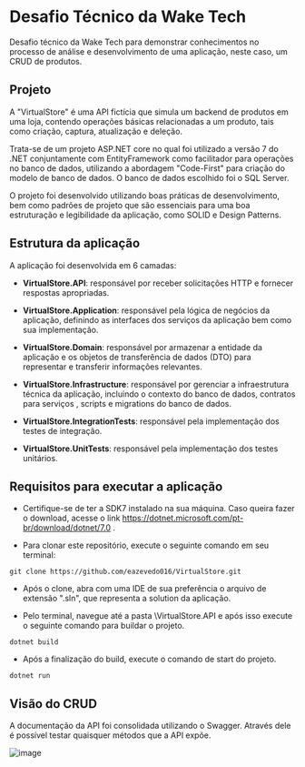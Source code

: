 # Desafio Técnico da Wake Tech
Desafio técnico da Wake Tech para demonstrar conhecimentos no processo de análise e desenvolvimento de uma aplicação, neste caso, um CRUD de produtos.

## Projeto

A "VirtualStore" é uma API fictícia que simula um backend de produtos em uma loja, contendo operações básicas relacionadas a um produto, tais como criação, captura, atualização e deleção.

Trata-se de um projeto ASP.NET core no qual foi utilizado a versão 7 do .NET conjuntamente com EntityFramework como facilitador para operações no banco de dados, utilizando a abordagem "Code-First" para criação do modelo de banco de dados. O banco de dados escolhido foi o SQL Server.

O projeto foi desenvolvido utilizando boas práticas de desenvolvimento, bem como padrões de projeto que são essenciais para uma boa estruturação e legibilidade da aplicação, como SOLID e Design Patterns.

## Estrutura da aplicação

A aplicação foi desenvolvida em 6 camadas:

- **VirtualStore.API**: responsável por receber solicitações HTTP e fornecer respostas apropriadas.

- **VirtualStore.Application**: responsável pela lógica de negócios da aplicação, definindo as interfaces dos serviços da aplicação bem como sua implementação.

- **VirtualStore.Domain**: responsável por armazenar a entidade da aplicação e os objetos de transferência de dados (DTO) para representar e transferir informações  relevantes.

- **VirtualStore.Infrastructure**: responsável por gerenciar a infraestrutura técnica da aplicação, incluindo o contexto do banco de dados, contratos para serviços , scripts e migrations do banco de dados.

- **VirtualStore.IntegrationTests**: responsável pela implementação dos testes de integração.

- **VirtualStore.UnitTests**: responsável pela implementação dos testes unitários.


## Requisitos para executar a aplicação

- Certifique-se de ter a SDK7 instalado na sua máquina. Caso queira fazer o download, acesse o link https://dotnet.microsoft.com/pt-br/download/dotnet/7.0 .

- Para clonar este repositório, execute o seguinte comando em seu terminal:

```
git clone https://github.com/eazevedo016/VirtualStore.git
```

- Após o clone, abra com uma IDE de sua preferência o arquivo de extensão ".sln", que representa a solution da aplicação.

- Pelo terminal, navegue até a pasta \VirtualStore.API e após isso execute o seguinte comando para buildar o projeto.

```
dotnet build
```

- Após a finalização do build, execute o comando de start do projeto.

```
dotnet run
```




## Visão do CRUD

A documentação da API foi consolidada utilizando o Swagger. Através dele é possível testar quaisquer métodos que a API expõe. 


![image](https://github.com/eazevedo016/VirtualStore/assets/75282286/551eff95-f7c1-49d0-82dc-dec6ef581e2f)




